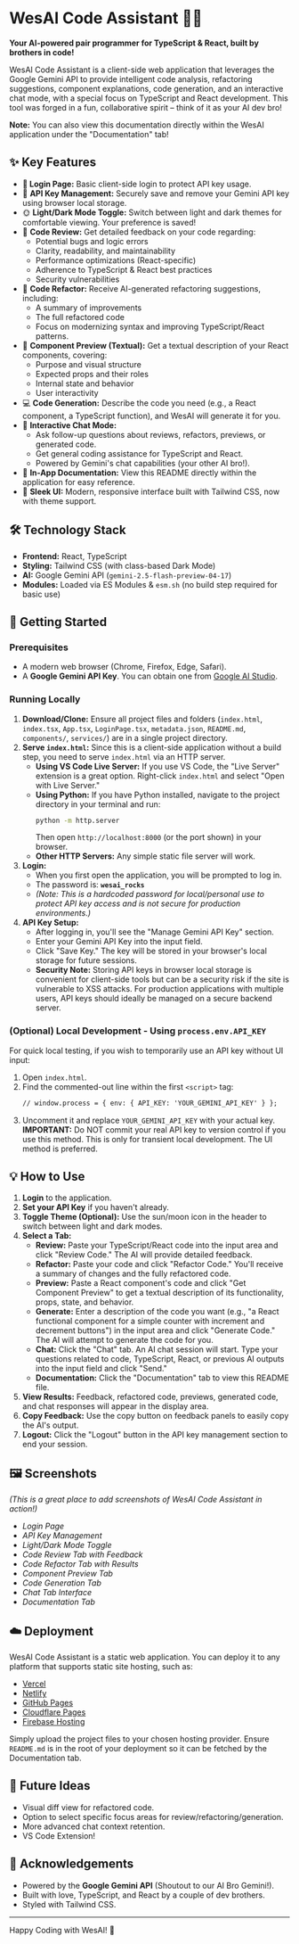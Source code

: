 
# WesAI Code Assistant 🤖✨

**Your AI-powered pair programmer for TypeScript & React, built by brothers in code!**

WesAI Code Assistant is a client-side web application that leverages the Google Gemini API to provide intelligent code analysis, refactoring suggestions, component explanations, code generation, and an interactive chat mode, with a special focus on TypeScript and React development. This tool was forged in a fun, collaborative spirit – think of it as your AI dev bro!

**Note:** You can also view this documentation directly within the WesAI application under the "Documentation" tab!

## ✨ Key Features

*   **🔐 Login Page:** Basic client-side login to protect API key usage.
*   🔑 **API Key Management:** Securely save and remove your Gemini API key using browser local storage.
*   🌞 **Light/Dark Mode Toggle:** Switch between light and dark themes for comfortable viewing. Your preference is saved!
*   🧐 **Code Review:** Get detailed feedback on your code regarding:
    *   Potential bugs and logic errors
    *   Clarity, readability, and maintainability
    *   Performance optimizations (React-specific)
    *   Adherence to TypeScript & React best practices
    *   Security vulnerabilities
*   💅 **Code Refactor:** Receive AI-generated refactoring suggestions, including:
    *   A summary of improvements
    *   The full refactored code
    *   Focus on modernizing syntax and improving TypeScript/React patterns.
*   📄 **Component Preview (Textual):** Get a textual description of your React components, covering:
    *   Purpose and visual structure
    *   Expected props and their roles
    *   Internal state and behavior
    *   User interactivity
*   💻 **Code Generation:** Describe the code you need (e.g., a React component, a TypeScript function), and WesAI will generate it for you.
*   💬 **Interactive Chat Mode:**
    *   Ask follow-up questions about reviews, refactors, previews, or generated code.
    *   Get general coding assistance for TypeScript and React.
    *   Powered by Gemini's chat capabilities (your other AI bro!).
*   📖 **In-App Documentation:** View this README directly within the application for easy reference.
*   💅 **Sleek UI:** Modern, responsive interface built with Tailwind CSS, now with theme support.

## 🛠️ Technology Stack

*   **Frontend:** React, TypeScript
*   **Styling:** Tailwind CSS (with class-based Dark Mode)
*   **AI:** Google Gemini API (`gemini-2.5-flash-preview-04-17`)
*   **Modules:** Loaded via ES Modules & `esm.sh` (no build step required for basic use)

## 🚀 Getting Started

### Prerequisites

*   A modern web browser (Chrome, Firefox, Edge, Safari).
*   A **Google Gemini API Key**. You can obtain one from [Google AI Studio](https://aistudio.google.com/app/apikey).

### Running Locally

1.  **Download/Clone:** Ensure all project files and folders (`index.html`, `index.tsx`, `App.tsx`, `LoginPage.tsx`, `metadata.json`, `README.md`, `components/`, `services/`) are in a single project directory.
2.  **Serve `index.html`:** Since this is a client-side application without a build step, you need to serve `index.html` via an HTTP server.
    *   **Using VS Code Live Server:** If you use VS Code, the "Live Server" extension is a great option. Right-click `index.html` and select "Open with Live Server."
    *   **Using Python:** If you have Python installed, navigate to the project directory in your terminal and run:
        ```bash
        python -m http.server
        ```
        Then open `http://localhost:8000` (or the port shown) in your browser.
    *   **Other HTTP Servers:** Any simple static file server will work.
3.  **Login:**
    *   When you first open the application, you will be prompted to log in.
    *   The password is: **`wesai_rocks`**
    *   *(Note: This is a hardcoded password for local/personal use to protect API key access and is not secure for production environments.)*
4.  **API Key Setup:**
    *   After logging in, you'll see the "Manage Gemini API Key" section.
    *   Enter your Gemini API Key into the input field.
    *   Click "Save Key." The key will be stored in your browser's local storage for future sessions.
    *   **Security Note:** Storing API keys in browser local storage is convenient for client-side tools but can be a security risk if the site is vulnerable to XSS attacks. For production applications with multiple users, API keys should ideally be managed on a secure backend server.

### (Optional) Local Development - Using `process.env.API_KEY`

For quick local testing, if you wish to temporarily use an API key without UI input:
1.  Open `index.html`.
2.  Find the commented-out line within the first `<script>` tag:
    ```html
    // window.process = { env: { API_KEY: 'YOUR_GEMINI_API_KEY' } };
    ```
3.  Uncomment it and replace `YOUR_GEMINI_API_KEY` with your actual key.
**IMPORTANT:** Do NOT commit your real API key to version control if you use this method. This is only for transient local development. The UI method is preferred.

## 💡 How to Use

1.  **Login** to the application.
2.  **Set your API Key** if you haven't already.
3.  **Toggle Theme (Optional):** Use the sun/moon icon in the header to switch between light and dark modes.
4.  **Select a Tab:**
    *   **Review:** Paste your TypeScript/React code into the input area and click "Review Code." The AI will provide detailed feedback.
    *   **Refactor:** Paste your code and click "Refactor Code." You'll receive a summary of changes and the fully refactored code.
    *   **Preview:** Paste a React component's code and click "Get Component Preview" to get a textual description of its functionality, props, state, and behavior.
    *   **Generate:** Enter a description of the code you want (e.g., "a React functional component for a simple counter with increment and decrement buttons") in the input area and click "Generate Code." The AI will attempt to generate the code for you.
    *   **Chat:** Click the "Chat" tab. An AI chat session will start. Type your questions related to code, TypeScript, React, or previous AI outputs into the input field and click "Send."
    *   **Documentation:** Click the "Documentation" tab to view this README file.
5.  **View Results:** Feedback, refactored code, previews, generated code, and chat responses will appear in the display area.
6.  **Copy Feedback:** Use the copy button on feedback panels to easily copy the AI's output.
7.  **Logout:** Click the "Logout" button in the API key management section to end your session.

## 🖼️ Screenshots

*(This is a great place to add screenshots of WesAI Code Assistant in action!)*

*   *Login Page*
*   *API Key Management*
*   *Light/Dark Mode Toggle*
*   *Code Review Tab with Feedback*
*   *Code Refactor Tab with Results*
*   *Component Preview Tab*
*   *Code Generation Tab*
*   *Chat Tab Interface*
*   *Documentation Tab*

## ☁️ Deployment

WesAI Code Assistant is a static web application. You can deploy it to any platform that supports static site hosting, such as:

*   [Vercel](https://vercel.com/)
*   [Netlify](https://www.netlify.com/)
*   [GitHub Pages](https://pages.github.com/)
*   [Cloudflare Pages](https://pages.cloudflare.com/)
*   [Firebase Hosting](https://firebase.google.com/docs/hosting)

Simply upload the project files to your chosen hosting provider. Ensure `README.md` is in the root of your deployment so it can be fetched by the Documentation tab.

## 🔮 Future Ideas

*   Visual diff view for refactored code.
*   Option to select specific focus areas for review/refactoring/generation.
*   More advanced chat context retention.
*   VS Code Extension!

## 🙏 Acknowledgements

*   Powered by the **Google Gemini API** (Shoutout to our AI Bro Gemini!).
*   Built with love, TypeScript, and React by a couple of dev brothers.
*   Styled with Tailwind CSS.

---

Happy Coding with WesAI! 🚀
